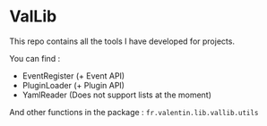 # ValLib
This repo contains all the tools I have developed for projects.

You can find :
- EventRegister (+ Event API)
- PluginLoader (+ Plugin API)
- YamlReader (Does not support lists at the moment)

And other functions in the package : `fr.valentin.lib.vallib.utils`
